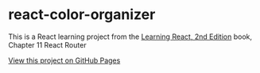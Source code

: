 # react-color-organizer
This is a React learning project from the [Learning React, 2nd Edition](https://www.oreilly.com/library/view/learning-react-2nd/9781492051718/) book, Сhapter 11 React Router  

[View this project on GitHub Pages](https://victorizbitskiy.github.io/react-color-organizer/)

